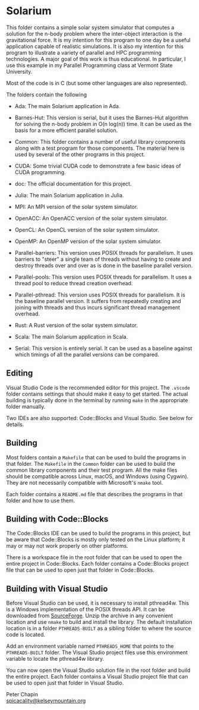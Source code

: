
# Solarium

This folder contains a simple solar system simulator that computes a solution for the n-body
problem where the inter-object interaction is the gravitational force. It is my intention for
this program to one day be a useful application capable of realistic simulations. It is also my
intention for this program to illustrate a variety of parallel and HPC programming technologies.
A major goal of this work is thus educational. In particular, I use this example in my Parallel
Programming class at Vermont State University.

Most of the code is in C (but some other languages are also represented).

The folders contain the following

+ Ada: The main Solarium application in Ada.

+ Barnes-Hut: This version is serial, but it uses the Barnes-Hut algorithm for solving the
  n-body problem in O(n log(n)) time. It can be used as the basis for a more efficient parallel
  solution.

+ Common: This folder contains a number of useful library components along with a test program
  for those components. The material here is used by several of the other programs in this
  project.

+ CUDA: Some trivial CUDA code to demonstrate a few basic ideas of CUDA programming.

+ doc: The official documentation for this project.

+ Julia: The main Solarium application in Julia.

+ MPI: An MPI version of the solar system simulator.

+ OpenACC: An OpenACC version of the solar system simulator.

+ OpenCL: An OpenCL version of the solar system simulator.

+ OpenMP: An OpenMP version of the solar system simulator.

+ Parallel-barriers: This version uses POSIX threads for parallelism. It uses barriers to
  "steer" a single team of threads without having to create and destroy threads over and over as
  is done in the baseline parallel version.

+ Parallel-pools: This version uses POSIX threads for parallelism. It uses a thread pool to
  reduce thread creation overhead.

+ Parallel-pthread: This version uses POSIX threads for parallelism. It is the baseline parallel
  version. It suffers from repeatedly creating and joining with threads and thus incurs
  significant thread management overhead.

+ Rust: A Rust version of the solar system simulator.

+ Scala: The main Solarium application in Scala.

+ Serial: This version is entirely serial. It can be used as a baseline against which timings of
  all the parallel versions can be compared.

## Editing

Visual Studio Code is the recommended editor for this project. The `.vscode` folder contains
settings that should make it easy to get started. The actual building is typically done in
the terminal by running `make` in the appropriate folder manually.

Two IDEs are also supported: Code::Blocks and Visual Studio. See below for details.

## Building

Most folders contain a `Makefile` that can be used to build the programs in that folder. The
`Makefile` in the `Common` folder can be used to build the common library components and their
test program. All the make files should be compatible across Linux, macOS, and Windows (using
Cygwin). They are not necessarily compatible with Microsoft's `nmake` tool.

Each folder contains a `README.md` file that describes the programs in that folder and how to
use them.

## Building with Code::Blocks

The Code::Blocks IDE can be used to build the programs in this project, but be aware that
Code::Blocks is mostly only tested on the Linux platform; it may or may not work properly on
other platforms.

There is a workspace file in the root folder that can be used to open the entire project in
Code::Blocks. Each folder contains a Code::Blocks project file that can be used to open just
that folder in Code::Blocks.

## Building with Visual Studio

Before Visual Studio can be used, it is necessary to install pthread4w. This is a Windows
implementation of the POSIX threads API. It can be downloaded from
[SourceForge](https://sourceforge.net/projects/pthreads4w/). Unzip the archive in any convenient
location and use `nmake` to build and install the library. The default installation location is
in a folder `PTHREADS-BUILT` as a sibling folder to where the source code is located.

Add an environment variable named `PTHREADS_HOME` that points to the `PTHREADS-BUILT` folder.
The Visual Studio project files use this environment variable to locate the pthread4w library.

You can now open the Visual Studio solution file in the root folder and build the entire
project. Each folder contains a Visual Studio project file that can be used to open just that
folder in Visual Studio.

Peter Chapin  
spicacality@kelseymountain.org  
